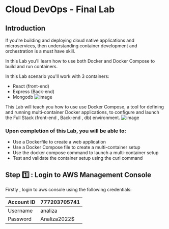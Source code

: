 # Cloud DevOps - Final Lab

## Introduction

If you're building and deploying cloud native applications and microservices, then understanding container development and orchestration is a must have skill.

In this Lab you'll learn how to use both Docker and Docker Compose to build and run containers.

In this Lab scenario you'll work with 3 containers:

* React (front-end)
* Express (Back-end)
* Mongodb
![image](https://user-images.githubusercontent.com/30344406/181800731-23acc432-e764-49cf-be0c-49d6d025f82e.png)

This Lab will teach you how to use use Docker Compose, a tool for defining and running multi-container Docker applications, to configure and launch the Full Stack (front-end , Back-end , db) environment.
![image](https://user-images.githubusercontent.com/30344406/181816851-d7dee2d7-8fca-4249-99cf-39450a1cacb7.png)
### Upon completion of this Lab, you will be able to:

* Use a Dockerfile to create a web application
* Use a Docker Compose file to create a multi-container setup
* Use the docker compose command to launch a multi-container setup
* Test and validate the container setup using the curl command




## Step :one: : Login to AWS Management Console

Firstly , login to aws console using the following credentials:

| Account ID | 777203705741 |
| ---------- | ------------ |
| Username   | analiza      |
| Password   | Analiza2022$ |


